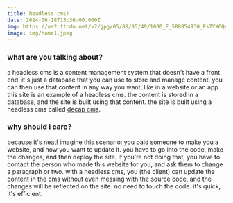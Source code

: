 ```yaml
---
title: headless cms!
date: 2024-06-18T13:36:00.000Z
img: https://as2.ftcdn.net/v2/jpg/05/88/85/49/1000_F_588854930_Fs7YX6QysTIVOF888nR4dwVX3SKRpcU7.jpg
image: img/home1.jpeg
---
```


### what are you talking about?

a headless cms is a content management system that doesn't have a front end. it's just a database that you can use to store and manage content. you can then use that content in any way you want, like in a website or an app. this site is an example of a headless cms. the content is stored in a database, and the site is built using that content. the site is built using a headless cms called [decap cms](https://decapcms.org/).

### why should i care?

because it's neat! imagine this scenario: you paid someone to make you a website, and now you want to update it. you have to go into the code, make the changes, and then deploy the site. if you're not doing that, you have to contact the person who made this website for you, and ask them to change a paragraph or two. with a headless cms, you (the client) can update the content in the cms without even messing with the source code, and the changes will be reflected on the site. no need to touch the code. it's quick, it's efficient.
